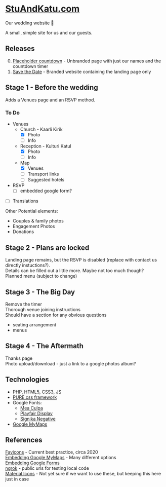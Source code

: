 # [StuAndKatu.com](https://stuandkatu.com)

Our wedding website 💍

A small, simple site for us and our guests.

## Releases

0. [Placeholder countdown](https://github.com/solpyro/wedding/releases/tag/0.1.2) - Unbranded page with just our names and the countdown timer
1. [Save the Date](https://github.com/solpyro/wedding/releases/tag/1.0.0) - Branded website containing the landing page only

## Stage 1 - Before the wedding

Adds a Venues page and an RSVP method.

### To Do

- Venues
    - Church - Kaarli Kirik
        - [x] Photo
        - [ ] Info
    - Reception - Kulturi Katul 
        - [x] Photo
        - [ ] Info
    - Map
        - [x] Venues
        - [ ] Transport links
        - [ ] Suggested hotels
- RSVP
    - [ ] embedded google form?
- [ ] Translations

Other Potential elements:
- Couples & family photos
- Engagement Photos
- Donations

## Stage 2 - Plans are locked

Landing page remains, but the RSVP is disabled (replace with contact us directly instuctions?).  
Details can be filled out a little more. Maybe not too much though?  
Planned menu (subject to change)  

## Stage 3 - The Big Day

Remove the timer  
Thorough venue joining instructions  
Should have a section for any obvious questions  

- seating arrangement
- menus

## Stage 4 - The Aftermath

Thanks page  
Photo upload/download - just a link to a google photos album?

## Technologies

- PHP, HTML5, CSS3, JS
- [PURE.css framework](https://purecss.io/)
- Google Fonts:
	- [Mea Culpa](https://fonts.google.com/specimen/Mea+Culpa)
    - [Playfair Display](https://fonts.google.com/specimen/Playfair+Display)
    - [Signika Negative](https://fonts.google.com/specimen/Signika+Negative)
- [Google MyMaps](https://www.google.com/maps/d/u/2/edit?mid=1J22VIHL5AnnKP18g5PAfL9n_CttLZAmi&ll=59.43792965773319%2C24.73904526936969&z=14)

## References

[Favicons](https://www.codegrepper.com/code-examples/html/meta+icon+html) - Current best practice, circa 2020  
[Embedding Google MyMaps](https://blog.duda.co/responsive-google-maps-for-your-website) - Many different options  
[Embedding Google Forms](https://paperform.co/blog/embed-google-form/)  
[ngrok](https://ngrok.com/) - public urls for testing local code  
[Material Icons](https://developers.google.com/fonts/docs/material_icons#setup_method_1_using_via_google_fonts) - Not yet sure if we want to use these, but keeping this here just in case
